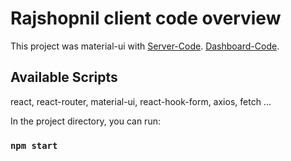 # Rajshopnil client code overview

This project was material-ui with 
[Server-Code](https://github.com/spsimon-dev-tools/rajshopnilserver.git).
[Dashboard-Code](https://github.com/spsimon-dev-tools/dashboard.git).

## Available Scripts
react, react-router, material-ui, react-hook-form, axios, fetch ...

In the project directory, you can run:

### `npm start`
